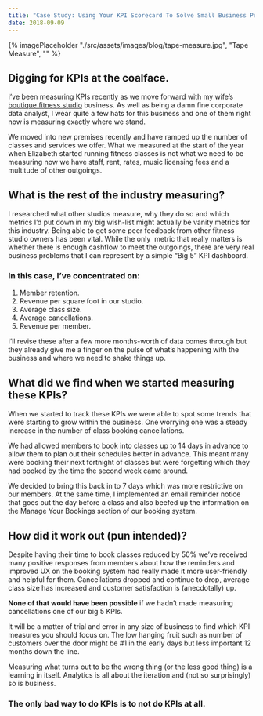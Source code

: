 ```yaml
---
title: "Case Study: Using Your KPI Scorecard To Solve Small Business Problems"
date: 2018-09-09
---
```

{% imagePlaceholder "./src/assets/images/blog/tape-measure.jpg", "Tape Measure", "" %}

## Digging for KPIs at the coalface.

I’ve been measuring KPIs recently as we move forward with my wife’s [boutique fitness studio][1] business. As well as being a damn fine corporate data analyst, I wear quite a few hats for this business and one of them right now is measuring exactly where we stand.

We moved into new premises recently and have ramped up the number of classes and services we offer. What we measured at the start of the year when Elizabeth started running fitness classes is not what we need to be measuring now we have staff, rent, rates, music licensing fees and a multitude of other outgoings.

## What is the rest of the industry measuring?

I researched what other studios measure, why they do so and which metrics I’d put down in my big wish-list might actually be vanity metrics for this industry. Being able to get some peer feedback from other fitness studio owners has been vital. While the only  metric that really matters is whether there is enough cashflow to meet the outgoings, there are very real business problems that I can represent by a simple “Big 5” KPI dashboard.

### In this case, I’ve concentrated on:

  1. Member retention.
  2. Revenue per square foot in our studio.
  3. Average class size.
  4. Average cancellations.
  5. Revenue per member.

I’ll revise these after a few more months-worth of data comes through but they already give me a finger on the pulse of what’s happening with the business and where we need to shake things up.

## What did we find when we started measuring these KPIs?

When we started to track these KPIs we were able to spot some trends that were starting to grow within the business. One worrying one was a steady increase in the number of class booking cancellations.

We had allowed members to book into classes up to 14 days in advance to allow them to plan out their schedules better in advance. This meant many were booking their next fortnight of classes but were forgetting which they had booked by the time the second week came around.

We decided to bring this back in to 7 days which was more restrictive on our members. At the same time, I implemented an email reminder notice that goes out the day before a class and also beefed up the information on the Manage Your Bookings section of our booking system.

## How did it work out (pun intended)?

Despite having their time to book classes reduced by 50% we&#8217;ve received many positive responses from members about how the reminders and improved UX on the booking system had really made it more user-friendly and helpful for them. Cancellations dropped and continue to drop, average class size has increased and customer satisfaction is (anecdotally) up.

**None of that would have been possible** if we hadn’t made measuring cancellations one of our big 5 KPIs.

It will be a matter of trial and error in any size of business to find which KPI measures you should focus on. The low hanging fruit such as number of customers over the door might be #1 in the early days but less important 12 months down the line.

Measuring what turns out to be the wrong thing (or the less good thing) is a learning in itself. Analytics is all about the iteration and (not so surprisingly) so is business.

### The only bad way to do KPIs is to not do KPIs at all. ###

 [1]: https://curafitness.com